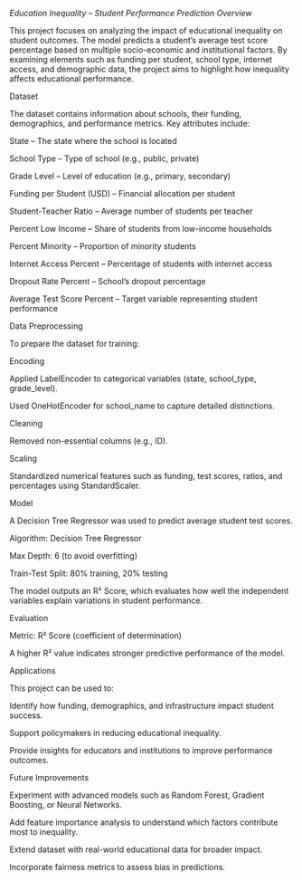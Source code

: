 *Education Inequality – Student Performance Prediction
Overview*

This project focuses on analyzing the impact of educational inequality on student outcomes. The model predicts a student’s average test score percentage based on multiple socio-economic and institutional factors. By examining elements such as funding per student, school type, internet access, and demographic data, the project aims to highlight how inequality affects educational performance.

Dataset

The dataset contains information about schools, their funding, demographics, and performance metrics. Key attributes include:

State – The state where the school is located

School Type – Type of school (e.g., public, private)

Grade Level – Level of education (e.g., primary, secondary)

Funding per Student (USD) – Financial allocation per student

Student-Teacher Ratio – Average number of students per teacher

Percent Low Income – Share of students from low-income households

Percent Minority – Proportion of minority students

Internet Access Percent – Percentage of students with internet access

Dropout Rate Percent – School’s dropout percentage

Average Test Score Percent – Target variable representing student performance

Data Preprocessing

To prepare the dataset for training:

Encoding

Applied LabelEncoder to categorical variables (state, school_type, grade_level).

Used OneHotEncoder for school_name to capture detailed distinctions.

Cleaning

Removed non-essential columns (e.g., ID).

Scaling

Standardized numerical features such as funding, test scores, ratios, and percentages using StandardScaler.

Model

A Decision Tree Regressor was used to predict average student test scores.

Algorithm: Decision Tree Regressor

Max Depth: 6 (to avoid overfitting)

Train-Test Split: 80% training, 20% testing

The model outputs an R² Score, which evaluates how well the independent variables explain variations in student performance.

Evaluation

Metric: R² Score (coefficient of determination)

A higher R² value indicates stronger predictive performance of the model.

Applications

This project can be used to:

Identify how funding, demographics, and infrastructure impact student success.

Support policymakers in reducing educational inequality.

Provide insights for educators and institutions to improve performance outcomes.

Future Improvements

Experiment with advanced models such as Random Forest, Gradient Boosting, or Neural Networks.

Add feature importance analysis to understand which factors contribute most to inequality.

Extend dataset with real-world educational data for broader impact.

Incorporate fairness metrics to assess bias in predictions.
